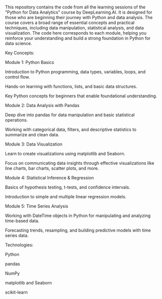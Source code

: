 This repository contains the code from all the learning sessions of the "Python for Data Analytics" course by DeepLearning.AI. It is designed for those who are beginning their journey with Python and data analysis. The course covers a broad range of essential concepts and practical techniques, including data manipulation, statistical analysis, and data visualization. The code here corresponds to each module, helping you reinforce your understanding and build a strong foundation in Python for data science.

Key Concepts:

Module 1: Python Basics

Introduction to Python programming, data types, variables, loops, and control flow.

Hands-on learning with functions, lists, and basic data structures.

Key Python concepts for beginners that enable foundational understanding.

Module 2: Data Analysis with Pandas

Deep dive into pandas for data manipulation and basic statistical operations.

Working with categorical data, filters, and descriptive statistics to summarize and clean data.

Module 3: Data Visualization

Learn to create visualizations using matplotlib and Seaborn.

Focus on communicating data insights through effective visualizations like line charts, bar charts, scatter plots, and more.

Module 4: Statistical Inference & Regression

Basics of hypothesis testing, t-tests, and confidence intervals.

Introduction to simple and multiple linear regression models.

Module 5: Time Series Analysis

Working with DateTime objects in Python for manipulating and analyzing time-based data.

Forecasting trends, resampling, and building predictive models with time series data.

Technologies:

Python

pandas

NumPy

matplotlib and Seaborn

scikit-learn

